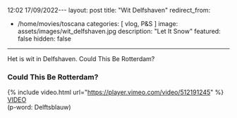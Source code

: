 12:02 17/09/2022---
layout: post
title:  "Wit Delfshaven"
redirect_from: 
- /home/movies/toscana
categories: [ vlog, P&S ]
image: assets/images/wit_delfshaven.jpg
description: "Let It Snow"
featured: false
hidden: false
---
Het is wit in Delfshaven.
Could This Be Rotterdam?

### Could This Be Rotterdam?  
{% include video.html url="https://player.vimeo.com/video/512191245" %}
[VIDEO](https://vimeo.com/512191245)
<br>
(p-word: Delftsblauw) 
<br/><br/>
